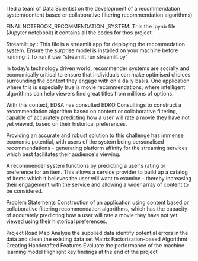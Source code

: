  I led a team of Data Scientist on the development of a recommendation system(content based or collaborative filtering recommendation algorithms)

FINAL NOTEBOOK_RECOMMENDATION _SYSTEM: This the ipynb file (Jupyter notebook) it contains all the codes for thos project.

Streamlit.py : This file is a streamlit app for deploying the recommedation system.
                Ensure the surprise model is installed on your machine before running it 
                To run it use "streamlit run streamlit.py"




In today’s technology driven world, recommender systems are socially and economically critical to ensure that individuals can make optimised choices surrounding the content they engage with on a daily basis. One application where this is especially true is movie recommendations; where intelligent algorithms can help viewers find great titles from millions of options.

With this context, EDSA has consulted EDKO Consultings to construct a recommendation algorithm based on content or collaborative filtering, capable of accurately predicting how a user will rate a movie they have not yet viewed, based on their historical preferences.

Providing an accurate and robust solution to this challenge has immense economic potential, with users of the system being personalised recommendations - generating platform affinity for the streaming services which best facilitates their audience's viewing.

A recommender system functions by predicting a user's rating or preference for an item. This allows a service provider to build up a catalog of items which it believes the user will want to examine - thereby increasing their engagement with the service and allowing a wider array of content to be considered.

Problem Statements
Construction of an application using content based or collaborative filtering recommendation algorithms, which has the capacity of accurately predicting how a user will rate a movie they have not yet viewed using their historical preferences.

Project Road Map
Analyse the supplied data
identify potential errors in the data and clean the existing data set
Matrix Factorization-based Algorithmt
Creating Handcrafted Features
Evaluate the performance of the machine learning model
Highlight key findings at the end of the project
